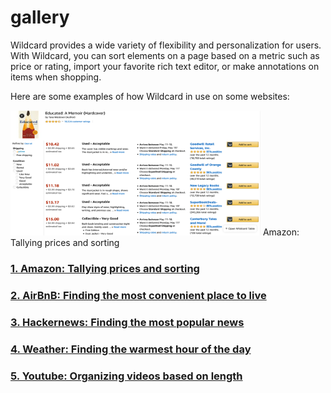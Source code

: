 #  gallery

Wildcard provides a wide variety of flexibility and personalization for users. With Wildcard, you can sort elements on a page based on a metric such as price or rating, import your favorite rich text editor, or make annotations on items when shopping. 

Here are some examples of how Wildcard in use on some websites: 

<div class="image-list">
  <div class="hoverTarget">
    <img class="imageTarget" width="400" height="200" src="examples/_images/amazon/wildcard_closed.png">
    Amazon: Tallying prices and sorting
  </div>
</div>

### [1. Amazon: Tallying prices and sorting](examples/amazon.md)

### [2. AirBnB: Finding the most convenient place to live](examples/airbnb.md)

### [3. Hackernews: Finding the most popular news](examples/hackernews.md)

### [4. Weather: Finding the warmest hour of the day](examples/weather.md)

### [5. Youtube: Organizing videos based on length](examples/youtube.md)
 
